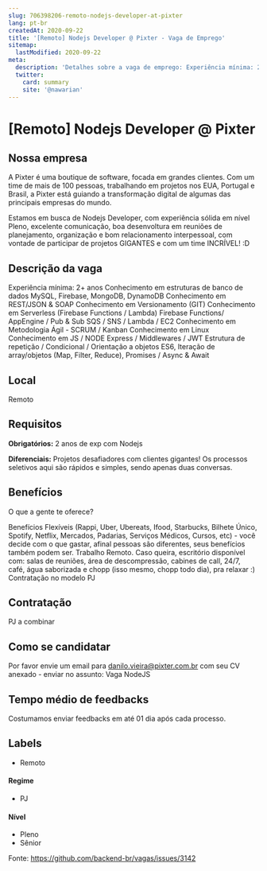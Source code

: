 ```yaml
---
slug: 706398206-remoto-nodejs-developer-at-pixter
lang: pt-br
createdAt: 2020-09-22
title: '[Remoto] Nodejs Developer @ Pixter - Vaga de Emprego'
sitemap:
  lastModified: 2020-09-22
meta:
  description: 'Detalhes sobre a vaga de emprego: Experiência mínima: 2+ anos Conhecimento em estruturas de banco de dados MySQL, Firebase, MongoDB, DynamoDB Conhecimento em REST/JSON & SOAP Conhecimento em Versionamento (GIT) Conhecimento em Serverless (Firebase Functions / Lambda) Firebase Functions/ AppEngine / Pub & Sub SQS / SNS / Lambda / EC2 Conhecimento em Metodologia Ágil - SCRUM / Kanban Conhecimento em Linux Conhecimento em JS / NODE Express / Middlewares / JWT Estrutura de repetição / Condicional / Orientação a objetos ES6, Iteração de array/objetos (Map, Filter, Reduce), Promises / Async & Await'
  twitter:
    card: summary
    site: '@nawarian'
---
```


# [Remoto] Nodejs Developer @ Pixter


## Nossa empresa

A Pixter é uma boutique de software, focada em grandes clientes. Com um time de mais de 100 pessoas, trabalhando em projetos nos EUA, Portugal e Brasil, a Pixter está guiando a transformação digital de algumas das principais empresas do mundo.

 Estamos em busca de Nodejs Developer, com experiência sólida em nível Pleno, excelente comunicação, boa desenvoltura em reuniões de planejamento, organização e bom relacionamento interpessoal, com vontade de participar de projetos GIGANTES e com um time INCRÍVEL! :D

## Descrição da vaga

Experiência mínima: 2+ anos
Conhecimento em estruturas de banco de dados MySQL, Firebase, MongoDB, DynamoDB
Conhecimento em REST/JSON & SOAP
Conhecimento em Versionamento (GIT)
Conhecimento em Serverless (Firebase Functions / Lambda)
Firebase Functions/ AppEngine / Pub & Sub
SQS / SNS / Lambda / EC2
Conhecimento em Metodologia Ágil - SCRUM / Kanban
Conhecimento em Linux
Conhecimento em JS / NODE
Express / Middlewares / JWT
Estrutura de repetição / Condicional / Orientação a objetos
ES6, Iteração de array/objetos (Map, Filter, Reduce), Promises / Async & Await

## Local

Remoto

## Requisitos

**Obrigatórios:**
2 anos de exp com Nodejs


**Diferenciais:**
Projetos desafiadores com clientes gigantes!
Os processos seletivos aqui são rápidos e simples, sendo apenas duas conversas.

## Benefícios

O que a gente te oferece?

Benefícios Flexíveis (Rappi, Uber, Ubereats, Ifood, Starbucks, Bilhete Único, Spotify, Netflix, Mercados, Padarias, Serviços Médicos, Cursos, etc) - você decide com o que gastar, afinal pessoas são diferentes, seus benefícios também podem ser.
Trabalho Remoto.
Caso queira, escritório disponível com: salas de reuniões, área de descompressão, cabines de call, 24/7, café, água saborizada e chopp (isso mesmo, chopp todo dia), pra relaxar :)
Contratação no modelo PJ

## Contratação

PJ a combinar

## Como se candidatar

Por favor envie um email para danilo.vieira@pixter.com.br com seu CV anexado - enviar no assunto: Vaga NodeJS

## Tempo médio de feedbacks

Costumamos enviar feedbacks em até 01 dia após cada processo.


## Labels

- Remoto

#### Regime
- PJ

#### Nível

- Pleno
- Sênior





Fonte: https://github.com/backend-br/vagas/issues/3142